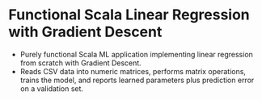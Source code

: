 # Functional Scala Linear Regression with Gradient Descent
- Purely functional Scala ML application implementing linear regression
from scratch with Gradient Descent.
- Reads CSV data into numeric matrices, performs matrix operations, trains
the model, and reports learned parameters plus prediction error on a
validation set.
